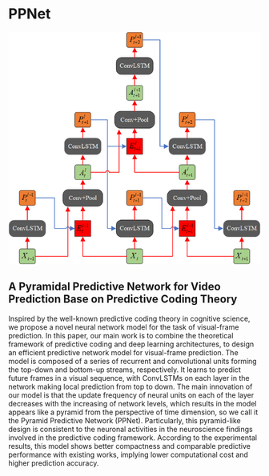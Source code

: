 # PPNet

![image](Images/PPNet.png)

## A Pyramidal Predictive Network for Video Prediction Base on Predictive Coding Theory

Inspired by the well-known predictive coding theory in cognitive science, we propose a novel neural network model for the task of visual-frame prediction. In this paper, our main work is to combine the theoretical framework of predictive coding and deep learning architectures, to design an efficient predictive network model for visual-frame prediction. The model is composed of a series of recurrent and convolutional units forming the top-down and bottom-up streams, respectively. It learns to predict future frames in a visual sequence, with ConvLSTMs on each layer in the network making local prediction from top to down. The main innovation of our model is that the update frequency of neural units on each of the layer decreases with the increasing of network levels, which results in the model appears like a pyramid from the perspective of time dimension, so we call it the Pyramid Predictive Network (PPNet). Particularly, this pyramid-like design is consistent to the neuronal activities in the neuroscience findings involved in the predictive coding framework. According to the experimental results, this model shows better compactness and comparable predictive performance with existing works, implying lower computational cost and higher prediction accuracy.
